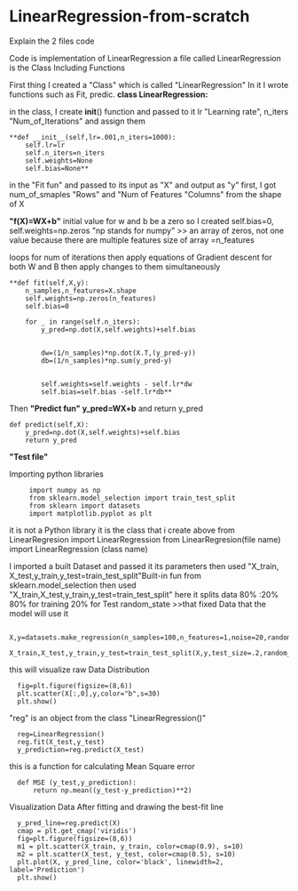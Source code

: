 # LinearRegression-from-scratch
Explain the 2 files code

Code is implementation of LinearRegression 
a file called LinearRegression is the Class Including Functions


First thing I created a "Class" which is called "LinearRegression" In it I wrote functions such as Fit, predic.
**class LinearRegression:**

in the class, I create __init__() function and passed to it lr "Learning rate", n_iters "Num_of_Iterations" and assign them

    **def __init__(self,lr=.001,n_iters=1000):
        self.lr=lr
        self.n_iters=n_iters
        self.weights=None
        self.bias=None**



in the "Fit fun" and passed to its input as "X" and output as "y" 
first, I got num_of_smaples "Rows" and "Num of Features "Columns" from the shape of X

**"f(X)=WX+b"**
initial value for w and b be a zero so I created self.bias=0, self.weights=np.zeros "np stands for numpy" >>
an array of zeros, not one value because there are multiple features size of array =n_features

loops for  num of iterations then apply equations of Gradient descent for both W and  B
then apply changes to them simultaneously 






    **def fit(self,X,y):
        n_samples,n_features=X.shape
        self.weights=np.zeros(n_features)
        self.bias=0

        for _ in range(self.n_iters):
            y_pred=np.dot(X,self.weights)+self.bias


            dw=(1/n_samples)*np.dot(X.T,(y_pred-y))
            db=(1/n_samples)*np.sum(y_pred-y)


            self.weights=self.weights - self.lr*dw
            self.bias=self.bias -self.lr*db**




Then **"Predict fun"**
**y_pred=WX+b**
and return y_pred


    def predict(self,X):
        y_pred=np.dot(X,self.weights)+self.bias
        return y_pred



**"Test file"**

Importing python libraries 

         import numpy as np
         from sklearn.model_selection import train_test_split
         from sklearn import datasets
         import matplotlib.pyplot as plt

it is not a Python library it is the class that i create above 
         from LinearRegresion import LinearRegression
from LinearRegresion(file name) import LinearRegression (class name)


I imported a built Dataset and passed it its parameters
then used "X_train, X_test,y_train,y_test=train_test_split"Built-in fun from sklearn.model_selection
then used "X_train,X_test,y_train,y_test=train_test_split" here it splits data 80% :20%
80% for training
20% for Test
random_state >>that fixed Data that the model will use it


      X,y=datasets.make_regression(n_samples=100,n_features=1,noise=20,random_state=4)
      X_train,X_test,y_train,y_test=train_test_split(X,y,test_size=.2,random_state=1234)


this will visualize raw Data Distribution

      fig=plt.figure(figsize=(8,6))
      plt.scatter(X[:,0],y,color="b",s=30)
      plt.show()


"reg" is an object from the class "LinearRegression()"

      reg=LinearRegression()
      reg.fit(X_test,y_test)
      y_prediction=reg.predict(X_test)


this is a function for calculating Mean Square error

      def MSE (y_test,y_prediction):
          return np.mean((y_test-y_prediction)**2)


Visualization Data After fitting and drawing the best-fit line


      y_pred_line=reg.predict(X)
      cmap = plt.get_cmap('viridis')
      fig=plt.figure(figsize=(8,6))
      m1 = plt.scatter(X_train, y_train, color=cmap(0.9), s=10)
      m2 = plt.scatter(X_test, y_test, color=cmap(0.5), s=10)
      plt.plot(X, y_pred_line, color='black', linewidth=2, label='Prediction')
      plt.show() 





